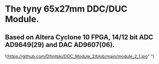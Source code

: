 # The tyny 65x27mm DDC/DUC Module.
## Based on Altera Cyclone 10 FPGA, 14/12 bit ADC AD9649(29) and DAC AD9607(06).
!(https://github.com/Dfinitski/DDC_Module_2/blob/main/module_2_1.jpg" ")
